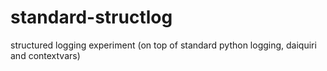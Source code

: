 # standard-structlog
structured logging experiment (on top of standard python logging, daiquiri and contextvars)

